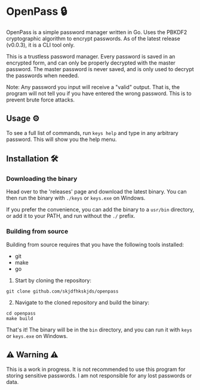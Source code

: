 # OpenPass 🔒

OpenPass is a simple password manager written in Go. Uses the PBKDF2 cryptographic algorithm to encrypt passwords. As of the latest release (v0.0.3), it is a CLI tool only.

This is a trustless password manager. Every password is saved in an encrypted form, and can only be properly decrypted with the master password. The master password is never saved, and is only used to decrypt the passwords when needed.

Note: Any password you input will receive a "valid" output. That is, the program will not tell you if you have entered the wrong password. This is to prevent brute force attacks.

## Usage ⚙️

To see a full list of commands, run `keys help` and type in any arbitrary password. This will show you the help menu.

## Installation 🛠️

### Downloading the binary

Head over to the 'releases' page and download the latest binary. You can then run the binary with `./keys` or `keys.exe` on Windows.

If you prefer the convenience, you can add the binary to a `usr/bin` directory, or add it to your PATH, and run without the `./` prefix.

### Building from source

Building from source requires that you have the following tools installed:
- git
- make
- go

1. Start by cloning the repository:
```
git clone github.com/skjdfhkskjds/openpass
```

2. Navigate to the cloned repository and build the binary:
``` 
cd openpass
make build
```

That's it! The binary will be in the `bin` directory, and you can run it with `keys` or `keys.exe` on Windows.

## ⚠️ Warning ⚠️

This is a work in progress. It is not recommended to use this program for storing sensitive passwords. I am not responsible for any lost passwords or data.
